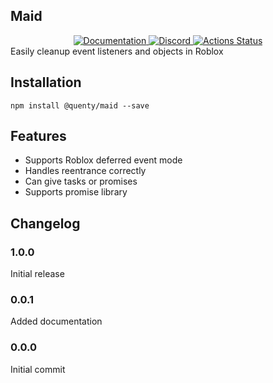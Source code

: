 ## Maid
<div align="center">
  <a href="http://quenty.github.io/api/">
    <img src="https://img.shields.io/badge/docs-website-green.svg" alt="Documentation" />
  </a>
  <a href="https://discord.gg/mhtGUS8">
    <img src="https://img.shields.io/badge/discord-nevermore-blue.svg" alt="Discord" />
  </a>
  <a href="https://github.com/Quenty/NevermoreEngine/actions">
    <img src="https://github.com/Quenty/NevermoreEngine/workflows/lint/badge.svg" alt="Actions Status" />
  </a>
</div>
Easily cleanup event listeners and objects in Roblox

## Installation
```
npm install @quenty/maid --save
```

## Features

* Supports Roblox deferred event mode
* Handles reentrance correctly
* Can give tasks or promises
* Supports promise library
## Changelog

### 1.0.0
Initial release

### 0.0.1
Added documentation

### 0.0.0
Initial commit